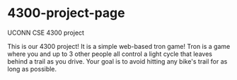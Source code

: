 # 4300-project-page

UCONN CSE 4300 project

This is our 4300 project! It is a simple web-based tron game! Tron is a game where you and up to 3 other people all control a light cycle that leaves behind a trail as you drive. Your goal is to avoid hitting any bike's trail for as long as possible.
